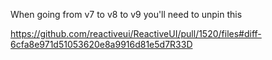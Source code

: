 
When going from v7 to v8 to v9 you'll need to unpin this

https://github.com/reactiveui/ReactiveUI/pull/1520/files#diff-6cfa8e971d51053620e8a9916d81e5d7R33D
